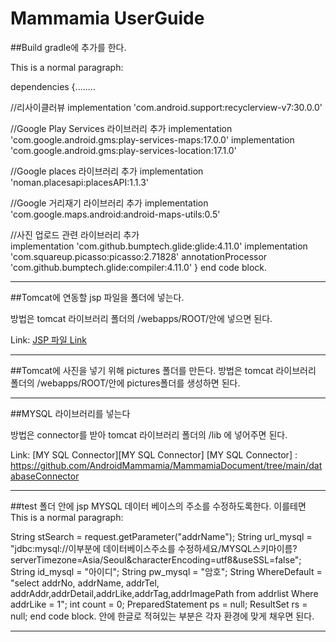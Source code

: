 # Mammamia UserGuide


##Build gradle에 추가를 한다.

This is a normal paragraph:

dependencies {........

 //리사이클러뷰
    implementation 'com.android.support:recyclerview-v7:30.0.0'

 
//Google Play Services 라이브러리 추가
    implementation 'com.google.android.gms:play-services-maps:17.0.0'
    implementation 'com.google.android.gms:play-services-location:17.1.0'

//Google places 라이브러리 추가
    implementation 'noman.placesapi:placesAPI:1.1.3'

//Google 거리재기 라이브러리 추가
    implementation 'com.google.maps.android:android-maps-utils:0.5'



//사진 업로드 관련 라이브러리 추가   
    implementation 'com.github.bumptech.glide:glide:4.11.0'
    implementation 'com.squareup.picasso:picasso:2.71828'
    annotationProcessor 'com.github.bumptech.glide:compiler:4.11.0'
}
end code block.
***

##Tomcat에 연동할 jsp 파일을 폴더에 넣는다.

방법은 tomcat 라이브러리 폴더의 /webapps/ROOT/안에 넣으면 된다.

Link: [JSP 파일 Link][jsp Link]

[jsp Link]: https://github.com/AndroidMammamia/MammamiaDocument/tree/main/test

***

##Tomcat에 사진을 넣기 위해 pictures 폴더를 만든다.
방법은 tomcat 라이브러리 폴더의 /webapps/ROOT/안에 pictures폴더를 생성하면 된다.

***
##MYSQL 라이브러리를 넣는다

방법은 connector를 받아 tomcat 라이브러리 폴더의 /lib 에 넣어주면 된다.

Link: [MY SQL Connector][MY SQL Connector]
[MY SQL Connector] : https://github.com/AndroidMammamia/MammamiaDocument/tree/main/databaseConnector

***

##test 폴더 안에 jsp MYSQL 데이터 베이스의 주소를 수정하도록한다.
이를테면
This is a normal paragraph:

  String stSearch =  request.getParameter("addrName");
	String url_mysql = "jdbc:mysql://이부분에 데이터베이스주소를 수정하세요/MYSQL스키마이름?serverTimezone=Asia/Seoul&characterEncoding=utf8&useSSL=false";
 	String id_mysql = "아이디";
 	String pw_mysql = "암호";
  String WhereDefault = "select addrNo, addrName, addrTel, addrAddr,addrDetail,addrLike,addrTag,addrImagePath from addrlist Where addrLike = 1";
  int count = 0;
  PreparedStatement ps = null;
  ResultSet rs = null;
end code block.
안에 한글로 적혀있는 부분은 각자 환경에 맞게 채우면 된다.

***



